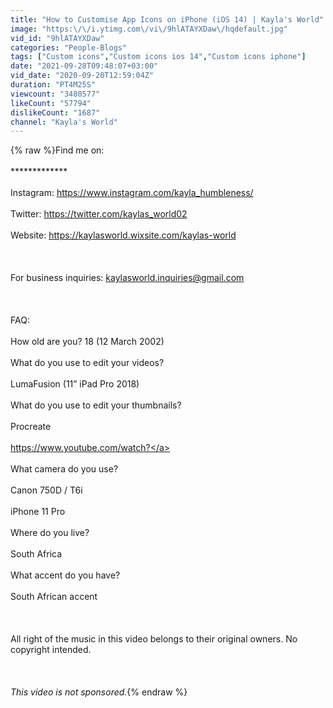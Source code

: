 ```yaml
---
title: "How to Customise App Icons on iPhone (iOS 14) | Kayla's World"
image: "https:\/\/i.ytimg.com\/vi\/9hlATAYXDaw\/hqdefault.jpg"
vid_id: "9hlATAYXDaw"
categories: "People-Blogs"
tags: ["Custom icons","Custom icons ios 14","Custom icons iphone"]
date: "2021-09-28T09:48:07+03:00"
vid_date: "2020-09-20T12:59:04Z"
duration: "PT4M25S"
viewcount: "3480577"
likeCount: "57794"
dislikeCount: "1687"
channel: "Kayla's World"
---
```

{% raw %}Find me on:<br /><br />*************<br /><br />Instagram: <a rel="nofollow" target="blank" href="https://www.instagram.com/kayla_humbleness/">https://www.instagram.com/kayla_humbleness/</a><br /><br />Twitter: <a rel="nofollow" target="blank" href="https://twitter.com/kaylas_world02">https://twitter.com/kaylas_world02</a><br /><br />Website: <a rel="nofollow" target="blank" href="https://kaylasworld.wixsite.com/kaylas-world">https://kaylasworld.wixsite.com/kaylas-world</a><br /><br /><br /><br />For business inquiries: kaylasworld.inquiries@gmail.com<br /><br /><br /><br />FAQ:<br /><br />How old are you? 18 (12 March 2002)<br /><br />What do you use to edit your videos? <br /><br />LumaFusion (11” iPad Pro 2018)<br /><br />What do you use to edit your thumbnails? <br /><br />Procreate<br /><br /><a rel="nofollow" target="blank" href="https://www.youtube.com/watch?">https://www.youtube.com/watch?</a><br /><br />What camera do you use? <br /><br />Canon 750D / T6i<br /><br />iPhone 11 Pro<br /><br />Where do you live?<br /><br />South Africa <br /><br />What accent do you have?<br /><br />South African accent<br /><br /><br /><br />All right of the music in this video belongs to their original owners. No copyright intended. <br /><br /><br /><br />*This video is not sponsored.*{% endraw %}
